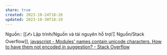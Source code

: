 ```yaml
---
share: true
created: 2023-10-24T18:26
updated: 2023-10-30T18:19
---
```

Nguồn:: [[✍️ Lập trình/Nguồn và tài nguyên hỗ trợ/Ξ Nguồn/Stack Overflow]], [javascript - Modules' names contain unicode characters. How to have them not encoded in suggestion? - Stack Overflow](https://stackoverflow.com/questions/76764132/modules-names-contain-unicode-characters-how-to-have-them-not-encoded-in-sugge?noredirect=1#comment135339409_76764132)
